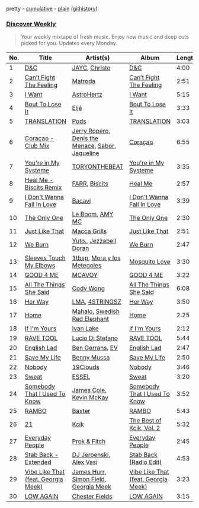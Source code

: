 pretty - [cumulative](/playlists/cumulative/Discover%20Weekly.md) - [plain](/playlists/plain/37i9dQZEVXcERLiUqU2pJX) ([githistory](https://github.githistory.xyz/vitokorn/spotify-playlist-archive/blob/master/playlists/plain/37i9dQZEVXcERLiUqU2pJX))

### [Discover Weekly](https://open.spotify.com/playlist/37i9dQZEVXcERLiUqU2pJX)

> Your weekly mixtape of fresh music. Enjoy new music and deep cuts picked for you. Updates every Monday.

| No. | Title | Artist(s) | Album | Length |
|---|---|---|---|---|
| 1 | [D&C](https://open.spotify.com/track/0NnBelDW04fpIqbC9vVrbU) | [JAYC](https://open.spotify.com/artist/6RaD7n2k5twat5wiryhGuJ), [Christo](https://open.spotify.com/artist/5XM0oq6DLQKkfxHfnjXn5m) | [D&C](https://open.spotify.com/album/6ClPnn4EgPvrBjiuDNR7W3) | 4:00 |
| 2 | [Can’t Fight The Feeling](https://open.spotify.com/track/1T7fTFxkosqEF8AZzDvm6I) | [Matroda](https://open.spotify.com/artist/45lcbTsX07JWzmTIjcdyBz) | [Can’t Fight The Feeling](https://open.spotify.com/album/0UDIxo8rh9AcO7oGHjaETt) | 2:51 |
| 3 | [I Want](https://open.spotify.com/track/4tR1mtOKlxvCOn1dflda7a) | [AstroHertz](https://open.spotify.com/artist/5vaObyIjKlwnyb9PVTtn6c) | [I Want](https://open.spotify.com/album/084i45yMOWHWbAtcFiURk5) | 5:15 |
| 4 | [Bout To Lose It](https://open.spotify.com/track/2iPBRdjkk6l4rJM2UnyX8p) | [Eljé](https://open.spotify.com/artist/0xCxVPeq1nmkqrYIEcNodO) | [Bout To Lose It](https://open.spotify.com/album/7hgaOeni2B8OUbqymWNIr5) | 3:33 |
| 5 | [TRANSLATION](https://open.spotify.com/track/4Xr0VzXuJE0Dhugs4Dhckf) | [Pods](https://open.spotify.com/artist/3DzGEZhTVuQGd0mWK0kEwF) | [TRANSLATION](https://open.spotify.com/album/6r6P7qp2XuJbURhtBQoDtH) | 3:03 |
| 6 | [Coraçao - Club Mix](https://open.spotify.com/track/7ntGyyoJNPBrRvYE4uERCe) | [Jerry Ropero](https://open.spotify.com/artist/73rKG9PlOR46yTmu2IqnSG), [Denis the Menace](https://open.spotify.com/artist/6n9EssuF0EbfGsjVALgttw), [Sabor](https://open.spotify.com/artist/49JZxgrvjHw0U9WVevjKFK), [Jaqueline](https://open.spotify.com/artist/2IGEcWnTFrmEMnq2VRBvDo) | [Coraçao](https://open.spotify.com/album/4Y26xNJT2cW8ArJtLD7ZHO) | 6:55 |
| 7 | [You're in My Systeme](https://open.spotify.com/track/0rCysXbWovjhNa4ZkSzPRl) | [TORYONTHEBEAT](https://open.spotify.com/artist/3AkvEQvJYYQcX20kZ8l7j9) | [You're in My Systeme](https://open.spotify.com/album/72JEiIz0jYIkTaGm4qu5px) | 3:35 |
| 8 | [Heal Me - Biscits Remix](https://open.spotify.com/track/1ld3ibWlGwo4oBFPb6pmKk) | [FARR](https://open.spotify.com/artist/0eHwH1Ze2lRt6KOGw1T3rq), [Biscits](https://open.spotify.com/artist/052B9SONfhoScw7dgYWw5o) | [Heal Me](https://open.spotify.com/album/4PFH5f3PxwuweuCE8gofIF) | 2:57 |
| 9 | [I Don't Wanna Fall In Love](https://open.spotify.com/track/3R0cqnFMP1wKQ7xTgCXJpW) | [Bacavi](https://open.spotify.com/artist/7mRPKukfheKbpoHKRS7kkd) | [I Don't Wanna Fall In Love](https://open.spotify.com/album/0E4YU6XuLZmKwOU5s91oMR) | 3:39 |
| 10 | [The Only One](https://open.spotify.com/track/53tNCWJUUWzvd21one62Gh) | [Le Boom](https://open.spotify.com/artist/7MyOyVdHb3cbI7fGZuG6gp), [AMY MC](https://open.spotify.com/artist/6lL2ZHzPD2UZQL55K4ztVe) | [The Only One](https://open.spotify.com/album/7d36Xg1WyYYlO8Dr740iuL) | 2:30 |
| 11 | [Just Like That](https://open.spotify.com/track/6s63gwascZ8GHUfvbnWDfM) | [Macca Grills](https://open.spotify.com/artist/2YbeFDdhxv5XFOUmWmSzBu) | [Just Like That](https://open.spotify.com/album/6NMOEzs2vqRJh5hgGGoJ9W) | 2:51 |
| 12 | [We Burn](https://open.spotify.com/track/3SK6BAxWE3rzQO7NYSfaWD) | [Yuto.](https://open.spotify.com/artist/6UwoKdavvfpEGn6c4s8zAg), [Jezzabell Doran](https://open.spotify.com/artist/20RKwJZc7LXujAbOJuwDEZ) | [We Burn](https://open.spotify.com/album/68tSYqBPe07bb1ql0QisG0) | 2:47 |
| 13 | [Sleeves Touch My Elbows](https://open.spotify.com/track/0ej3RoZrDPhwQ7A6T8UoIS) | [1tbsp](https://open.spotify.com/artist/6G01WYFYF91rjG5LtwMhY4), [Mora y los Metegoles](https://open.spotify.com/artist/3bE6MHB83GAQf8NsvmcpCX) | [Mosquito Love](https://open.spotify.com/album/6BSM2BWyG87s0j7hWIQC1V) | 3:30 |
| 14 | [GOOD 4 ME](https://open.spotify.com/track/1et1ojeSiSmH7fqlpKCWfN) | [MCAVOY](https://open.spotify.com/artist/56BzXMD3vGnej76QC5FivB) | [GOOD 4 ME](https://open.spotify.com/album/3NOdjNFxVvO7Dxr2ww5US0) | 3:22 |
| 15 | [All The Things She Said](https://open.spotify.com/track/0pMkFCbhPQMYrZlQKKOKTt) | [Cody Wong](https://open.spotify.com/artist/67JxELHA2es0ei0TSpGoSL) | [All The Things She Said](https://open.spotify.com/album/0TjS27vh7jC1sraLW5LXo0) | 6:08 |
| 16 | [Her Way](https://open.spotify.com/track/2X5ZYe9lJ3K4iJa1MEMdoZ) | [LMA](https://open.spotify.com/artist/4rzzpQCY45IEcu6F92aq8k), [4STRINGSZ](https://open.spotify.com/artist/5uOlooAPyeCFwLkXsINvxo) | [Her Way](https://open.spotify.com/album/2VIdAHrI6MD3fkmz0XPXIt) | 3:50 |
| 17 | [Home](https://open.spotify.com/track/0qP4QTGEmlslzEWIqF5oNs) | [Mahalo](https://open.spotify.com/artist/1SeU8Y2rEUpEoeWmUCdQIR), [Swedish Red Elephant](https://open.spotify.com/artist/6fT9phXpEYVm2zB0QzGqDJ) | [Home](https://open.spotify.com/album/78TnopwNnqynxZV3A7UJeB) | 2:25 |
| 18 | [If I'm Yours](https://open.spotify.com/track/2rutRDdtXfeNBspAjGRaYv) | [Ivan Lake](https://open.spotify.com/artist/5GVAjrYUO4RELi0l07UlIP) | [If I'm Yours](https://open.spotify.com/album/5imFaEgnG7aaw1niBlKHS2) | 2:12 |
| 19 | [RAVE TOOL](https://open.spotify.com/track/0vp409UifjPJZ5etswIwQa) | [Lucio Di Stefano](https://open.spotify.com/artist/3GWoQzqY0ZG53pIs5LP3vY) | [RAVE TOOL](https://open.spotify.com/album/5VON5U02CRkqzHMS90vBeG) | 5:44 |
| 20 | [English Lad](https://open.spotify.com/track/4guuv4bFzNo8hV53fYlUpQ) | [Ben Gerrans](https://open.spotify.com/artist/6RBIwzXCWcZJwfNTSHPZ5Z), [EV](https://open.spotify.com/artist/1qOueWotu6CIb1GMoib2GX) | [English Lad](https://open.spotify.com/album/3ro8vbWl5i4D6Sr83aLmur) | 2:47 |
| 21 | [Save My Life](https://open.spotify.com/track/1qlDfQfqMVgAIX3bGSr5EJ) | [Benny Mussa](https://open.spotify.com/artist/3JNbl0jPjCNLrZrCbqku6f) | [Save My Life](https://open.spotify.com/album/6YZT6tRvHJ6jGFSKVbg5tF) | 2:50 |
| 22 | [Nobody](https://open.spotify.com/track/6I3vPqMmEv0pjRBxKBnrk7) | [19Clouds](https://open.spotify.com/artist/0AWnGbHpn20wrP1nlFNSnF) | [Nobody](https://open.spotify.com/album/5H9WQRjWS7VmKHQusS3jXW) | 3:46 |
| 23 | [Sweat](https://open.spotify.com/track/5Ly2w3jKYFvHbOv6Jf4HNM) | [ESSEL](https://open.spotify.com/artist/2ucdZN7GyBGxIKHIzksnXc) | [Sweat](https://open.spotify.com/album/56eNIDF7UTbl3Z8jw1Gofs) | 3:20 |
| 24 | [Somebody That I Used To Know](https://open.spotify.com/track/6h49997adA3XWCX9zMQKbX) | [James Cole](https://open.spotify.com/artist/4uRl0LZUcciuN8tfRQ3LRM), [Kevin McKay](https://open.spotify.com/artist/07VdEUK5mf0rifGeNqs0Wg) | [Somebody That I Used To Know](https://open.spotify.com/album/39NzRuUBQwITknLiseKkXN) | 3:52 |
| 25 | [RAMBO](https://open.spotify.com/track/54vA1DPHdURxxpxpPx2wmU) | [Baxter](https://open.spotify.com/artist/44hRRRhNR9moRvxr2wQj6u) | [RAMBO](https://open.spotify.com/album/40IcwL2hBSs6cl3FKBhZX9) | 5:43 |
| 26 | [21](https://open.spotify.com/track/7jDUpWbyxCXUxH4mcIumh8) | [Kcik](https://open.spotify.com/artist/701mrkwQWqwpcRjfCNwZ1u) | [The Best of Kcik, Vol. 2](https://open.spotify.com/album/37pzABD1HiYpxvTtKd8Ab1) | 5:32 |
| 27 | [Everyday People](https://open.spotify.com/track/68FsnsTl1yNJKX8RYgbcMy) | [Prok & Fitch](https://open.spotify.com/artist/62akbR2hpk0ArA98zOYNys) | [Everyday People](https://open.spotify.com/album/1LJpax4mCpovZiAJUZFChP) | 2:45 |
| 28 | [Stab Back - Extended](https://open.spotify.com/track/5GHfeeaDgEOMOzFUGq149D) | [DJ Jeroenski](https://open.spotify.com/artist/2D8r5CIny7Dzr01KMlu2l1), [Alex Vasi](https://open.spotify.com/artist/6wBTELZdmazRDCdyEJNZQM) | [Stab Back (Radio Edit)](https://open.spotify.com/album/3WIVSDug17oR0g7SG23KA3) | 4:53 |
| 29 | [Vibe Like That (feat. Georgia Meek)](https://open.spotify.com/track/0dH0pegRa3TILf9wzvI7jQ) | [James Hurr](https://open.spotify.com/artist/2g9i2kA0jUr6sfAT28l2vL), [Simon Field](https://open.spotify.com/artist/2S0tj8IQ2ytFKa5HdCni57), [Georgia Meek](https://open.spotify.com/artist/2SdZ3VbhjVRXo11kPxVCTS) | [Vibe Like That (feat. Georgia Meek)](https://open.spotify.com/album/0ySlD1fI5g672A3RCGoViO) | 3:23 |
| 30 | [LOW AGAIN](https://open.spotify.com/track/7Ip9kJyPE9jjwmoMBHeW8G) | [Chester Fields](https://open.spotify.com/artist/09Lux7AYV3KQYKzXKrJOA2) | [LOW AGAIN](https://open.spotify.com/album/0ojVzW7hocZraM0TLgGOV8) | 3:15 |
